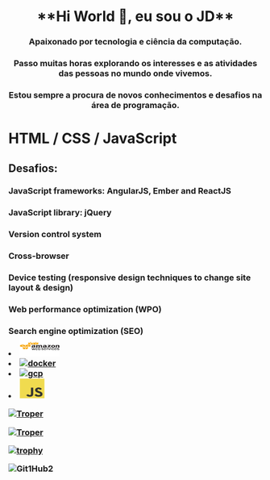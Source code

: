 <h1 align="center">**Hi World 👋, eu sou o JD**</h1>
<h3 align="center">Apaixonado por tecnologia e ciência da computação.</h3>
<h3 align="center">Passo muitas horas explorando os interesses e as atividades das pessoas no mundo onde vivemos.</h3>
<h3 align="center">Estou sempre a procura de novos conhecimentos e desafios na área de programação.</h3>





<h1>
   <h1>HTML / CSS / JavaScript
     <h2> Desafios:
       <h3>JavaScript frameworks: AngularJS, Ember and ReactJS
         <h3>JavaScript library: jQuery
           <h3>Version control system
             <h3>Cross-browser
              <h3>Device testing (responsive design techniques to change site layout & design)
                <h3>Web performance optimization (WPO)
                  <h3>Search engine optimization (SEO)
    

<li></a><a href="https://aws.amazon.com" target="_blank"> <img src="https://raw.githubusercontent.com/devicons/devicon/master/icons/amazonwebservices/amazonwebservices-original-wordmark.svg" alt="aws" width="80" height="40"</li>
  
<li></a><a href="https://www.docker.com/" target="_blank"> <img src="https://raw.  githubusercontent.com/devicons/devicon/master/icons/docker/docker-original-wordmark.svg" alt="docker" width="60" height="40"</li>
  
<li></a><a href="https://cloud.google.com" target="_blank"> <img src="https://www.vectorlogo.zone/logos/google_cloud/google_cloud-icon.svg" alt="gcp" width="40" height="40"</li>
  
<li></a><a href="https://developer.mozilla.org/en-US/docs/Web/JavaScript" target="_blank"> <img src="https://raw.githubusercontent.com/devicons/devicon/master/icons/javascript/javascript-original.svg" alt="javascript" width="50" height="40"</li>
  
[![Troper](https://github-readme-stats.vercel.app/api?username=git1hub2&show_icons=true&locale=en)](https://github-readme-stats.vercel.app)
        
[![Troper](https://github-readme-streak-stats.herokuapp.com/?user=git1hub2&)](https://github-readme-streak-stats.herokuapp.com)      

[![trophy](https://github-profile-trophy.vercel.app/?username=Git1Hub2&theme=onedark)](https://github.com/ryo-ma/github-profile-trophy)


<img src="https://komarev.com/ghpvc/?username=Git1Hub2" alt="Git1Hub2" />
